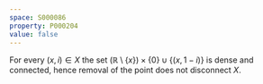 ```yaml
---
space: S000086
property: P000204
value: false
---
```


For every $(x,i)\in X$ the set $(\mathbb{R}\setminus\{x\}){\times}\{0\}\cup\{(x,1-i)\}$ is dense and connected,
hence removal of the point does not disconnect $X$.
